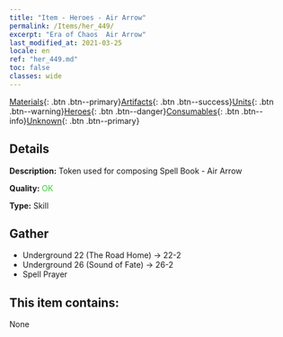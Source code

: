 ```yaml
---
title: "Item - Heroes - Air Arrow"
permalink: /Items/her_449/
excerpt: "Era of Chaos  Air Arrow"
last_modified_at: 2021-03-25
locale: en
ref: "her_449.md"
toc: false
classes: wide
---
```

 [Materials](/Items/){: .btn .btn--primary}[Artifacts](/Items/Artifacts/){: .btn .btn--success}[Units](/Items/Units/){: .btn .btn--warning}[Heroes](/Items/Heroes/){: .btn .btn--danger}[Consumables](/Items/Consumables/){: .btn .btn--info}[Unknown](/Items/Unknown/){: .btn .btn--primary}

## Details
 **Description:** Token used for composing Spell Book - Air Arrow

 **Quality:** <span style="color: #32CD32">OK</span>

 **Type:** Skill

## Gather

*    Underground 22 (The Road Home) -> 22-2 
*    Underground 26 (Sound of Fate) -> 26-2 
*    Spell Prayer 

## This item contains:

  None

